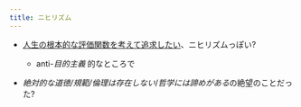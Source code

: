 ```yaml
---
title: ニヒリズム
---
```


* [人生の根本的な評価関数を考えて追求したい](%E4%BA%BA%E7%94%9F%E3%81%AE%E6%A0%B9%E6%9C%AC%E7%9A%84%E3%81%AA%E8%A9%95%E4%BE%A1%E9%96%A2%E6%95%B0%E3%82%92%E8%80%83%E3%81%88%E3%81%A6%E8%BF%BD%E6%B1%82%E3%81%97%E3%81%9F%E3%81%84.md)、ニヒリズムっぽい?
  
  * anti-*目的主義* 的なところで
* *絶対的な道徳/規範/倫理は存在しない*/*哲学には諦めがある*の絶望のことだった?
